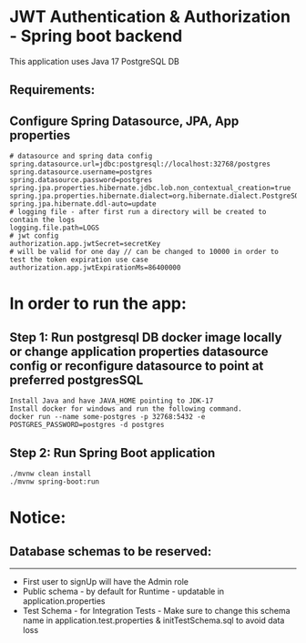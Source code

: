 # JWT Authentication & Authorization - Spring boot backend
This application uses Java 17
PostgreSQL DB
## Requirements:

## Configure Spring Datasource, JPA, App properties
```
# datasource and spring data config
spring.datasource.url=jdbc:postgresql://localhost:32768/postgres
spring.datasource.username=postgres
spring.datasource.password=postgres
spring.jpa.properties.hibernate.jdbc.lob.non_contextual_creation=true
spring.jpa.properties.hibernate.dialect=org.hibernate.dialect.PostgreSQLDialect
spring.jpa.hibernate.ddl-auto=update
# logging file - after first run a directory will be created to contain the logs
logging.file.path=LOGS
# jwt config
authorization.app.jwtSecret=secretKey
# will be valid for one day // can be changed to 10000 in order to test the token expiration use case
authorization.app.jwtExpirationMs=86400000
```

# In order to run the app:
## Step 1: Run postgresql DB docker image locally or change application properties datasource config or reconfigure datasource to point at preferred postgresSQL
```
Install Java and have JAVA_HOME pointing to JDK-17
Install docker for windows and run the following command.
docker run --name some-postgres -p 32768:5432 -e POSTGRES_PASSWORD=postgres -d postgres
```

## Step 2: Run Spring Boot application
```
./mvnw clean install
./mvnw spring-boot:run
```
# Notice:
## Database schemas to be reserved:

--------------------------------------------------------------------------------
* First user to signUp will have the Admin role
* Public schema -  by default for Runtime - updatable in application.properties
* Test Schema - for Integration Tests - Make sure to change this schema name in application.test.properties &  initTestSchema.sql to avoid data loss
